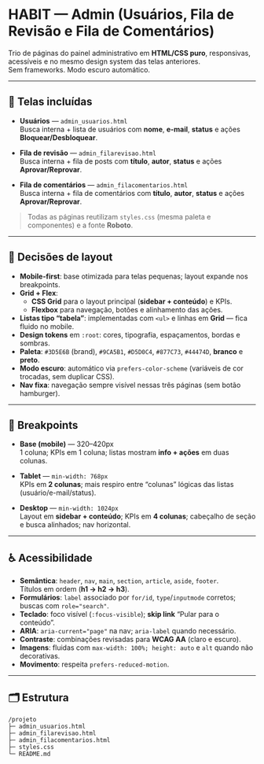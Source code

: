 # HABIT — Admin (Usuários, Fila de Revisão e Fila de Comentários)

Trio de páginas do painel administrativo em **HTML/CSS puro**, responsivas, acessíveis e no mesmo design system das telas anteriores.  
Sem frameworks. Modo escuro automático.

---

## 📄 Telas incluídas

- **Usuários** — `admin_usuarios.html`  
  Busca interna + lista de usuários com **nome**, **e-mail**, **status** e ações **Bloquear/Desbloquear**.

- **Fila de revisão** — `admin_filarevisao.html`  
  Busca interna + fila de posts com **título**, **autor**, **status** e ações **Aprovar/Reprovar**.

- **Fila de comentários** — `admin_filacomentarios.html`  
  Busca interna + fila de comentários com **título**, **autor**, **status** e ações **Aprovar/Reprovar**.

> Todas as páginas reutilizam `styles.css` (mesma paleta e componentes) e a fonte **Roboto**.

---

## 🧩 Decisões de layout

- **Mobile-first**: base otimizada para telas pequenas; layout expande nos breakpoints.
- **Grid + Flex**:
  - **CSS Grid** para o layout principal (**sidebar + conteúdo**) e KPIs.
  - **Flexbox** para navegação, botões e alinhamento das ações.
- **Listas tipo “tabela”**: implementadas com `<ul>` e linhas em **Grid** — fica fluido no mobile.
- **Design tokens** em `:root`: cores, tipografia, espaçamentos, bordas e sombras.
- **Paleta**: `#3D5E6B` (brand), `#9CA5B1`, `#D5D0C4`, `#877C73`, `#44474D`, **branco** e **preto**.
- **Modo escuro**: automático via `prefers-color-scheme` (variáveis de cor trocadas, sem duplicar CSS).
- **Nav fixa**: navegação sempre visível nessas três páginas (sem botão hamburger).

---

## 📱 Breakpoints

- **Base (mobile)** — 320–420px  
  1 coluna; KPIs em 1 coluna; listas mostram **info + ações** em duas colunas.

- **Tablet** — `min-width: 768px`  
  KPIs em **2 colunas**; mais respiro entre “colunas” lógicas das listas (usuário/e-mail/status).

- **Desktop** — `min-width: 1024px`  
  Layout em **sidebar + conteúdo**; KPIs em **4 colunas**; cabeçalho de seção e busca alinhados; nav horizontal.

---

## ♿ Acessibilidade

- **Semântica**: `header`, `nav`, `main`, `section`, `article`, `aside`, `footer`.  
  Títulos em ordem (**h1 → h2 → h3**).
- **Formulários**: `label` associado por `for/id`, `type`/`inputmode` corretos; buscas com `role="search"`.
- **Teclado**: foco visível (`:focus-visible`); **skip link** “Pular para o conteúdo”.
- **ARIA**: `aria-current="page"` na nav; `aria-label` quando necessário.
- **Contraste**: combinações revisadas para **WCAG AA** (claro e escuro).
- **Imagens**: fluidas com `max-width: 100%; height: auto` e `alt` quando não decorativas.
- **Movimento**: respeita `prefers-reduced-motion`.

---

## 🗂 Estrutura

```text
/projeto
├─ admin_usuarios.html          
├─ admin_filarevisao.html       
├─ admin_filacomentarios.html   
├─ styles.css                   
└─ README.md


